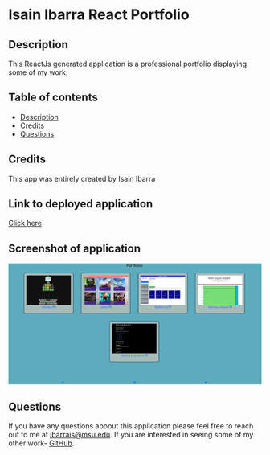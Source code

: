 # Isain Ibarra React Portfolio

## Description 

This ReactJs generated application is a professional portfolio displaying some of my work.

## Table of contents
  - [Description](#description)
  - [Credits](#Credits)
  - [Questions](#Questions)

## Credits

This app was entirely created by Isain Ibarra

## Link to deployed application

[Click here](https://isain1.github.io/IsainIbarra-React-Portfolio/)

## Screenshot of application

![Deployed application](https://github.com/isain1/IsainIbarra-React-Portfolio/blob/main/src/deployed-application.PNG?raw=true)

## Questions

If you have any questions aboout this application please feel free to reach out to me at ibarrais@msu.edu.
If you are interested in seeing some of my other work- [GitHub](github.com/isain1).